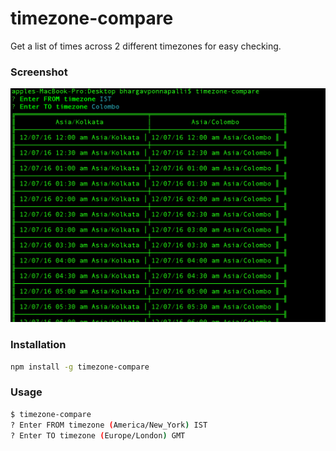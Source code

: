 # timezone-compare
Get a list of times across 2 different timezones for easy checking.

### Screenshot

![Screenshot](https://raw.githubusercontent.com/bhargav175/timezone-compare/master/assets/screenshot_1.png "Screenshot")

### Installation

```bash
npm install -g timezone-compare
```

### Usage

``` bash
$ timezone-compare
? Enter FROM timezone (America/New_York) IST
? Enter TO timezone (Europe/London) GMT
```
